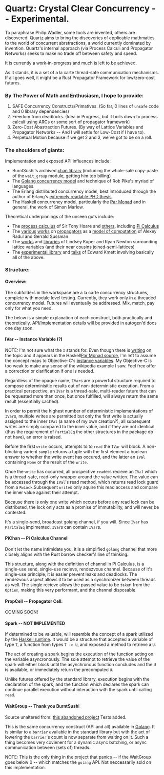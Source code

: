 # Quartz: Crystal Clear Concurrency -- Experimental.

To paraphrase Philip Wadler, some tools are invented, others are discovered. Quartz aims to bring the discoveries of applicable mathmatics to the world of concurrent abrstractions, a world currently dominated by invention. Quartz's internal approach (via Process Calculi and Propagator Networks) seeks to make no trade off between safety and speed.

It is currently a work-in-progress and much is left to be achieved.

As it stands, it is a set of a la carte thread-safe communication mechanisms.
If all goes well, it might be a Rust Propagator Framework for low/zero-cost futures.

### By The Power of Math and Enthusiasm, I hope to provide:
1) SAFE Concurrency Constructs/Primatives. (So far, 0 lines of `unsafe` code and 0 library dependencies)
2) Freedom from deadlocks. (Idea in Progress, but it boils down to process calculi using ARCs or some sort of propagator framework)
3) Zero-Cost Abastraction Futures. (By way of Lattice Variables and Propagator Networks -- And I will settle for Low-Cost if I have to).
4) Perpetual Motion because if we get 2 and 3, we've got to be on a roll.

### The shoulders of giants:
Implementation and exposed API influences include: 
* BurntSushi's archived [chan library](https://github.com/BurntSushi/chan/) (including the whole-sale copy-paste of the `wait_group` module, getting him top billing) 
* The [Golang concurrency model](https://golang.org/ref/mem) and technique of Rob Pike's myriad of languages.
* The Erlang distributed concurrency model, best introduced through the author of Erlang's [extremely readable PHD thesis](https://www.cs.otago.ac.nz/coursework/cosc461/armstrong_thesis_2003.pdf)
* The Haskell concurrency model, particularly the [Par Monad](https://simonmar.github.io/bib/papers/monad-par.pdf) and in general, the work of Simon Marlow.

Theoretical underpinnings of the unseen guts include:
* The [process calculus](http://usingcsp.com/cspbook.pdf) of Sir Tony Hoare and [others](https://www.researchgate.net/publication/220368672_A_Reflective_Higher-order_Calculus/fulltext/0ffc60670cf255165fc81be2/A-Reflective-Higher-order-Calculus.pdf), including [Pi Calculus](https://en.wikipedia.org/wiki/%CE%A0-calculus)
* The [various](http://groups.csail.mit.edu/genesis/papers/radul%202009.pdf) [works](https://groups.csail.mit.edu/mac/users/gjs/6.945/readings/art.pdf) on [propagators](https://groups.csail.mit.edu/mac/users/gjs/propagators/revised-html.html) as a [model of computation](https://github.com/namin/propagators) of Alexey Radul and Gerrald Sussman
* The [works](https://users.soe.ucsc.edu/~lkuper/papers/lvars-fhpc13.pdf) and [libraries](https://hackage.haskell.org/package/lvish) of Lindsey Kuper and Ryan Newton surrounding lattice variables (and their near cousins joined-semi-lattices)
* The [experimental library](https://github.com/ekmett/guanxi) and [talks](https://www.youtube.com/watch?v=s2dknG7KryQ) of Edward Kmett involving basically all of the above.

### Structure:

#### Overview: 
The subfolders in the workspace are a la carte concurrency structures, complete with module level testing. Currently, they work only in a threaded concurrency model. Futures will eventually be addressed. Mix, match, pay only for what you need.

The below is a simple explanation of each construct, both practically and theoretically. API/Implementation details will be provided in autogen'd docs one day soon.

#### IVar -- Instance Variable (?) 
NOTE: I'm not sure what the `I` stands for. Even though there is [writing](http://composition.al/blog/2013/09/22/some-example-mvar-ivar-and-lvar-programs-in-haskell/) on the topic and it appears in the Haskell[Par Monad source](http://hackage.haskell.org/package/monad-par-0.3.4.4/docs/src/Control-Monad-Par-Scheds-TraceInternal.html#IVar), I'm left to assume the concept maps to Objective-C's [instance variables](https://en.wikipedia.org/wiki/Instance_variable). My Objective-C is too weak to make any sense of the wikipedia example I saw. Feel free offer a correction or clarification if one is needed.

Regardless of the opaque name, `IVar`s are a powerful structure required to compose determinisitic results out of non-deterministic execution. From a practical perspective, an `IVar` is a thread-safe, multi-reader future that can be requested more than once, but once fulfilled, will always return the same result (essentially cached). 

In order to permit the highest number of deterministic implementations of `IVar`s, multiple writes are permitted but only the first write is actually assigned to the inner `IVal` (a name of my own creation?), all subsequent writes are simply compared to the inner value, and if they are not identical (thus the requirement of `PartialEq` the other structures in the package do not have), an error is raised.

Before the first `write` occurs, attempts to to `read` the `IVar` will block. A non-blocking varient `sample` returns a tuple with the first element a boolean answer to whether the write event has occured, and the latter an `IVal` containing `None` or the result of the `write`.

Once the `write` has occurred, all prospective `read`ers recieve an `IVal` which is a thread-safe, read-only wrapper around the value written. The value can be accessed through the `IVal`'s read method, which returns read lock guard from a `RwLock`.Subsequent `write`s only aquire this read access and compare the inner value against their attempt.

Because there is only one write which occurs before any read lock can be distributed, the lock only acts as a promise of immutability, and will never be contested.

It's a single-send, broadcast golang channel, if you will. Since `IVar` has `ParitalEq` implmented, `IVar`s can contain `IVar`s.

#### PiChan -- Pi Calculus Channel
Don't let the name intimidate you, it is a simplified `golang` channel that more closely aligns with the Rust borrow checker's line of thinking. 

This structure, along with the definition of channel in Pi Calculus, is a single-use send, single-use recieve, rendezvous channel. Because of it's single-use principle, it is easier prevent leaks and deadlocks. The rendezvous aspect allows it to be used as a synchronizer between threads as well. The single recieve allows the passed value to be `take`n from the `Option`, making this very performant, and the channel disposable.

#### PropCell -- Propagator Cell:
COMING SOON!

#### Spark -- NOT IMPLEMENTED
If determined to be valuable, will resemble the concept of a spark utilized by the [Haskell runtime](https://simonmar.github.io/bib/papers/threadscope.pdf). It would be a structure that accepted a variable of type `T`, a function from types `T -> U`, and exposed a method to retrieve a `U`. 

The act of creating a spark begins the execution of the function acting on the variable asyncronously. The sole attempt to retrieve the value of the spark will either block until the asynchronous function concludes and the `U` is available, or immediately return the precomputed `U`.

Unlike futures offered by the standard library, execution begins with the declaration of the spark, and the function which declares the spark can continue parallel execution without interaction with the spark until calling `read`.

#### WaitGroup -- Thank you BurntSushi
Source unaltered from: [this abandoned project](https://github.com/BurntSushi/chan/blob/master/src/wait_group.rs)
Tests added.

This is the same concurrency construct (API and all) available in [Golang](https://gobyexample.com/waitgroups). It is similar to a `barrier` available in the standard library but with the act of lowering the `barrier`'s count is now separate from waiting on it. Such a thing becomes very covienent for a dynamic async batching, or async communication between (sets of) threads.

NOTE: This is the only thing in the project that panics -- if the WaitGroup goes below 0 -- which matches the `golang` API. Not neccessarily sold on this implementation.
